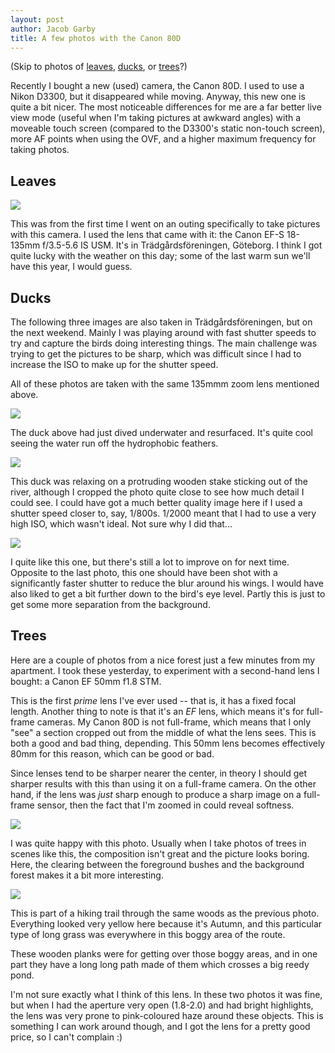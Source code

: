 ```yaml
---
layout: post
author: Jacob Garby
title: A few photos with the Canon 80D
---
```


(Skip to photos of [leaves](#leaves), [ducks](#ducks), or [trees](#trees)?)

Recently I bought a new (used) camera, the Canon 80D. I used to use a Nikon D3300, but it disappeared while moving. Anyway, this new one is quite a bit nicer. The most noticeable differences for me are a far better live view mode (useful when I'm taking pictures at awkward angles) with a moveable touch screen (compared to the D3300's static non-touch screen), more AF points when using the OVF, and a higher maximum frequency for taking photos.

## Leaves


![](https://nc.jgarby.uk/s/BWjfszcQfSdqnxb/preview)

This was from the first time I went on an outing specifically to take pictures with this camera. I used the lens that came with it: the Canon EF-S 18-135mm f/3.5-5.6 IS USM. It's in Trädgårdsföreningen, Göteborg. I think I got quite lucky with the weather on this day; some of the last warm sun we'll have this year, I would guess.

## Ducks

The following three images are also taken in Trädgårdsföreningen, but on the next weekend. Mainly I was playing around with fast shutter speeds to try and capture the birds doing interesting things. The main challenge was trying to get the pictures to be sharp, which was difficult since I had to increase the ISO to make up for the shutter speed.

All of these photos are taken with the same 135mmm zoom lens mentioned above.

![](https://nc.jgarby.uk/s/Jp7y9ffDGwaN4Wn/preview)

The duck above had just dived underwater and resurfaced. It's quite cool seeing the water run off the hydrophobic feathers.

![](https://nc.jgarby.uk/s/teq9XXBCND5tH5C/preview)

This duck was relaxing on a protruding wooden stake sticking out of the river, although I cropped the photo quite close to see how much detail I could see. I could have got a much better quality image here if I used a shutter speed closer to, say, 1/800s. 1/2000 meant that I had to use a very high ISO, which wasn't ideal. Not sure why I did that...

![](https://nc.jgarby.uk/s/PYZFRdgopiCsjee/preview)

I quite like this one, but there's still a lot to improve on for next time. Opposite to the last photo, this one should have been shot with a significantly faster shutter to reduce the blur around his wings. I would have also liked to get a bit further down to the bird's eye level. Partly this is just to get some more separation from the background.

## Trees

Here are a couple of photos from a nice forest just a few minutes from my apartment. I took these yesterday, to experiment with a second-hand lens I bought: a Canon EF 50mm f1.8 STM.

This is the first _prime_ lens I've ever used -- that is, it has a fixed focal length. Another thing to note is that it's an _EF_ lens, which means it's for full-frame cameras. My Canon 80D is not full-frame, which means that I only "see" a section cropped out from the middle of what the lens sees. This is both a good and bad thing, depending. This 50mm lens becomes effectively 80mm for this reason, which can be good or bad.

Since lenses tend to be sharper nearer the center, in theory I should get sharper results with this than using it on a full-frame camera. On the other hand, if the lens was _just_ sharp enough to produce a sharp image on a full-frame sensor, then the fact that I'm zoomed in could reveal softness.

![](https://nc.jgarby.uk/s/d4r5RYYe2QCoZXE/preview)

I was quite happy with this photo. Usually when I take photos of trees in scenes like this, the composition isn't great and the picture looks boring. Here, the clearing between the foreground bushes and the background forest makes it a bit more interesting.

![](https://nc.jgarby.uk/s/EkZkweKpKCQ7Jkf/preview)

This is part of a hiking trail through the same woods as the previous photo. Everything looked very yellow here because it's Autumn, and this particular type of long grass was everywhere in this boggy area of the route.

These wooden planks were for getting over those boggy areas, and in one part they have a long long path made of them which crosses a big reedy pond.

I'm not sure exactly what I think of this lens. In these two photos it was fine, but when I had the aperture very open (1.8-2.0) and had bright highlights, the lens was very prone to pink-coloured haze around these objects. This is something I can work around though, and I got the lens for a pretty good price, so I can't complain :)
